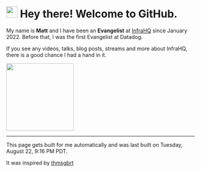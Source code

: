<h1><img src="https://emojis.slackmojis.com/emojis/images/1531849430/4246/blob-sunglasses.gif?1531849430" width="30"/> Hey there! Welcome to GitHub.</h1>

My name is **Matt** and I have been an **Evangelist** at [InfraHQ](https://infrahq.com) since January 2022. Before that, I was the first Evangelist at Datadog. 

If you see any videos, talks, blog posts, streams and more about InfraHQ, there is a good chance I had a hand in it. 

<img height="180em" src="https://github-readme-stats.vercel.app/api?username=technovangelist&show_icons=true&hide_border=true&&count_private=true&include_all_commits=true" />

<!--START_SECTION:waka-->
<!--END_SECTION:waka-->

------------
This page gets built for me automatically and was last built on Tuesday, August 22, 9:16 PM PDT.

It was inspired by [thmsgbrt](https://medium.com/swlh/how-to-create-a-self-updating-readme-md-for-your-github-profile-f8b05744ca91)